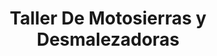 ---
title: "Taller De Motosierras y Desmalezadoras"
url: /luque/taller-de-motosierras-y-desmalezadoras/
shop: Motorrad
---